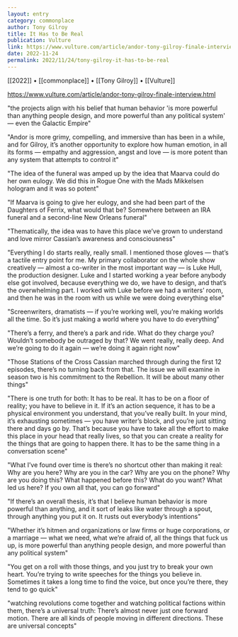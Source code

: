 ```yaml
---
layout: entry
category: commonplace
author: Tony Gilroy
title: It Has to Be Real
publication: Vulture
link: https://www.vulture.com/article/andor-tony-gilroy-finale-interview.html
date: 2022-11-24
permalink: 2022/11/24/tony-gilroy-it-has-to-be-real
---
```


[[2022]] • [[commonplace]] • [[Tony Gilroy]] • [[Vulture]]

https://www.vulture.com/article/andor-tony-gilroy-finale-interview.html

"the projects align with his belief that human behavior 'is more powerful than anything people design, and more powerful than any political system' — even the Galactic Empire"

"Andor is more grimy, compelling, and immersive than has been in a while, and for Gilroy, it’s another opportunity to explore how human emotion, in all its forms — empathy and aggression, angst and love — is more potent than any system that attempts to control it"

"The idea of the funeral was amped up by the idea that Maarva could do her own eulogy. We did this in Rogue One with the Mads Mikkelsen hologram and it was so potent"

"If Maarva is going to give her eulogy, and she had been part of the Daughters of Ferrix, what would that be? Somewhere between an IRA funeral and a second-line New Orleans funeral"

"Thematically, the idea was to have this place we’ve grown to understand and love mirror Cassian’s awareness and consciousness"

"Everything I do starts really, really small. I mentioned those gloves — that’s a tactile entry point for me. My primary collaborator on the whole show creatively — almost a co-writer in the most important way — is Luke Hull, the production designer. Luke and I started working a year before anybody else got involved, because everything we do, we have to design, and that’s the overwhelming part. I worked with Luke before we had a writers’ room, and then he was in the room with us while we were doing everything else"

"Screenwriters, dramatists — if you’re working well, you’re making worlds all the time. So it’s just making a world where you have to do everything"

"There’s a ferry, and there’s a park and ride. What do they charge you? Wouldn’t somebody be outraged by that? We went really, really deep. And we’re going to do it again — we’re doing it again right now"

"Those Stations of the Cross Cassian marched through during the first 12 episodes, there’s no turning back from that. The issue we will  examine in season two is his commitment to the Rebellion. It will be about many other things"

"There is one truth for both: It has to be real. It has to be on a floor of reality; you have to believe in it. If it’s an action sequence, it has to be a physical environment you understand, that you’ve really built. In your mind, it’s exhausting sometimes — you have writer’s block, and you’re just sitting there and days go by. That’s because you have to take all the effort to make this place in your head that really lives, so that you can create a reality for the things that are going to happen there. It has to be the same thing in a conversation scene"

"What I’ve found over time is there’s no shortcut other than making it real: Why are you here? Why are you in the car? Why are you on the phone? Why are you doing this? What happened before this? What do you want? What led us here? If you own all that, you can go forward"

"If there’s an overall thesis, it’s that I believe human behavior is more powerful than anything, and it sort of leaks like water through a spout, through anything you put it on. It rusts out everybody’s intentions"

"Whether it’s hitmen and organizations or law firms or huge corporations, or a marriage — what we need, what we’re afraid of, all the things that fuck us up, is more powerful than anything people design, and more powerful than any political system"

"You get on a roll with those things, and you just try to break your own heart. You’re trying to write speeches for the things you believe in. Sometimes it takes a long time to find the voice, but once you’re there, they tend to go quick"

"watching revolutions come together and watching political factions within them, there’s a universal truth: There’s almost never just one forward motion. There are all kinds of people moving in different directions. These are universal concepts"
